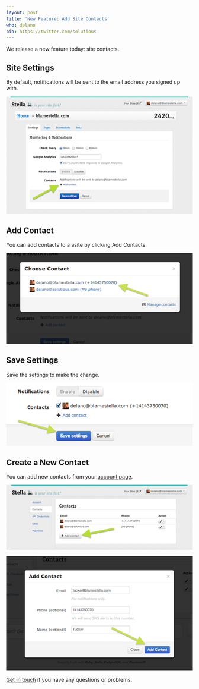 ```yaml
---
layout: post
title: 'New Feature: Add Site Contacts'
who: delano
bio: https://twitter.com/solutious
---
```


We release a new feature today: site contacts.

## Site Settings

By default, notifications will be sent to the email address you signed up with.

![Site settings](/images/assets/2013/stella-host-contacts1.png)

## Add Contact

You can add contacts to a asite by clicking Add Contacts.

![Add site contact](/images/assets/2013/stella-host-contacts2.png)

## Save Settings

Save the settings to make the change.

![Save settings](/images/assets/2013/stella-host-contacts3.png)

## Create a New Contact

You can add new contacts from your [account page](https://blamestella.com/account).

![Create contact](/images/assets/2013/stella-host-contacts4.png)

![Site Settings](/images/assets/2013/stella-host-contacts5.png)


[Get in touch](https://www.blamestella.com/#feedback) if you have any questions or problems.
